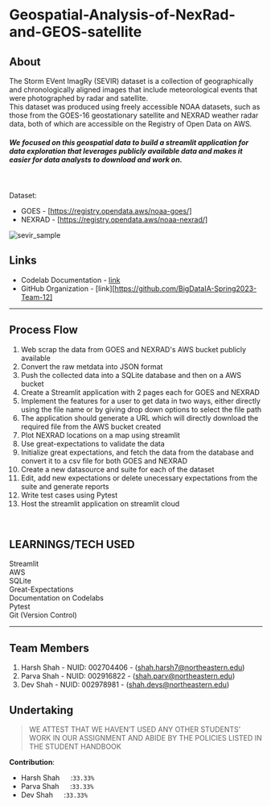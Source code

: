 # Geospatial-Analysis-of-NexRad-and-GEOS-satellite


## About 
The Storm EVent ImagRy (SEVIR) dataset is a collection of geographically and chronologically aligned images that include meteorological events that were photographed by radar and satellite. <br>
This dataset was produced using freely accessible NOAA datasets, such as those from the GOES-16 geostationary satellite and NEXRAD weather radar data, both of which are accessible on the Registry of Open Data on AWS.<br>
##### We focused on this geospatial data to build a streamlit application for data exploration that leverages publicly available data and makes it easier for data analysts to download and work on.
<br>

Dataset: <br>
* GOES - [https://registry.opendata.aws/noaa-goes/]
* NEXRAD - [https://registry.opendata.aws/noaa-nexrad/]


![sevir_sample](https://user-images.githubusercontent.com/114712818/218191862-49f8f32b-bc77-4e03-ae81-9ebac16b514a.gif)

## Links
* Codelab Documentation - [link](https://codelabs-preview.appspot.com/?file_id=1CwPu13u5ciGguLL0QcZjw2f8TZfOqSlW74EaKc7tRBE/#2)
* GitHub Organization - [link][https://github.com/BigDataIA-Spring2023-Team-12]
---

## Process Flow
1. Web scrap the data from GOES and NEXRAD's AWS bucket publicly available
2. Convert the raw metdata into JSON format
3. Push the collected data into a SQLite database and then on a AWS bucket 
4. Create a Streamlit application with 2 pages each for GOES and NEXRAD
5. Implement the features for  a user to get data in two ways, either directly using the file name or by giving drop down options to select the file path
6. The application should generate a URL which will directly download the required file from the AWS bucket created
7. Plot NEXRAD locations on a map using streamlit
8. Use great-expectations to validate the data
9. Initialize great expectations, and fetch the data from the database and convert it to a csv file for both GOES and NEXRAD
10. Create a new datasource and suite for each of the dataset
11. Edit, add new expectations or delete unecessary expectations from the suite and generate reports
12. Write test cases using Pytest
12. Host the streamlit application on streamlit cloud


<br>

## LEARNINGS/TECH USED
Streamlit<br>
AWS<br>
SQLite<br>
Great-Expectations<br>
Documentation on Codelabs<br>
Pytest<br>
Git (Version Control)



---
## Team Members
1. Harsh Shah - NUID: 002704406 - (shah.harsh7@northeastern.edu)
2. Parva Shah - NUID: 002916822 - (shah.parv@northeastern.edu)
3. Dev Shah - NUID: 002978981 - (shah.devs@northeastern.edu)



## Undertaking

> WE ATTEST THAT WE HAVEN’T USED ANY OTHER STUDENTS’ WORK IN OUR ASSIGNMENT AND ABIDE BY THE POLICIES LISTED IN THE STUDENT HANDBOOK

**Contribution**: 
*   Harsh Shah &emsp; :`33.33%`
*   Parva Shah &emsp; :`33.33%`
*   Dev Shah &emsp;   :`33.33%`


